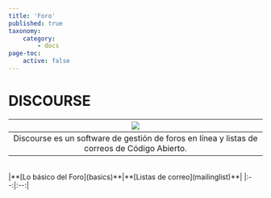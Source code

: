 ```yaml
---
title: 'Foro'
published: true
taxonomy:
    category:
        - docs
page-toc:
    active: false
---
```


# **DISCOURSE**
|![](/start/icons/discourse.png)|
|:--:|
|Discourse es un software de gestión de foros en línea y listas de correos de Código Abierto.|
<br>
|**[Lo básico del Foro](basics)**|**[Listas de correo](mailinglist)**|
|:--:|:--:|
